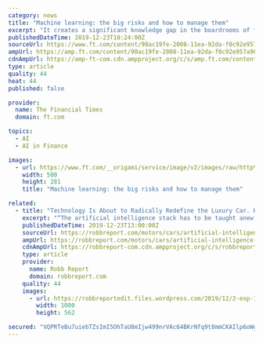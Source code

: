 ```yaml
---
category: news
title: "Machine learning: the big risks and how to manage them"
excerpt: "It creates a significant knowledge gap in the boardrooms of financial services firms and within policymaking institutions about the challenges and hazards posed by machine learning. Given the international nature of financial markets, these are all ..."
publishedDateTime: 2019-12-23T10:24:00Z
sourceUrl: https://www.ft.com/content/90ac19fe-2008-11ea-92da-f0c92e957a96
ampUrl: https://amp.ft.com/content/90ac19fe-2008-11ea-92da-f0c92e957a96
cdnAmpUrl: https://amp-ft-com.cdn.ampproject.org/c/s/amp.ft.com/content/90ac19fe-2008-11ea-92da-f0c92e957a96
type: article
quality: 44
heat: 44
published: false

provider:
  name: The Financial Times
  domain: ft.com

topics:
  - AI
  - AI in Finance

images:
  - url: https://www.ft.com/__origami/service/image/v2/images/raw/http%3A%2F%2Fcom.ft.imagepublish.upp-prod-us.s3.amazonaws.com%2F23505470-21ab-11ea-b8a1-584213ee7b2b?source=google-amp&fit=scale-down&width=500
    width: 500
    height: 281
    title: "Machine learning: the big risks and how to manage them"

related:
  - title: "Technology Is About to Radically Redefine the Luxury Car. Here’s How."
    excerpt: "“The artificial intelligence stack has to be taught anew in each city ... “When you think 30 years down the track, and the Waymo [autonomous] driver being an enabler, it becomes a blank sheet.” And creativity need not stop at the vehicle manufacturing."
    publishedDateTime: 2019-12-23T13:00:00Z
    sourceUrl: https://robbreport.com/motors/cars/artificial-intelligence-is-changing-the-future-of-car-design-2887645/
    ampUrl: https://robbreport.com/motors/cars/artificial-intelligence-is-changing-the-future-of-car-design-2887645/amp/
    cdnAmpUrl: https://robbreport-com.cdn.ampproject.org/c/s/robbreport.com/motors/cars/artificial-intelligence-is-changing-the-future-of-car-design-2887645/amp/
    type: article
    provider:
      name: Robb Report
      domain: robbreport.com
    quality: 44
    images:
      - url: https://robbreportedit.files.wordpress.com/2019/12/2-exp-100-gt.jpg?w=1000
        width: 1000
        height: 562

secured: "VQPRTeBu7uiebTZsImI5OhTaU8mIjw499nrVAc64BKrNfq9t8mmCKAIlp6oWg0oEUQtwN62aXRx84wotTxH33C5A/DGB9zTQB2UW7OoCmBPGqm9E6L1Cx2SdE7nWys0RexSAjNX7vUt5G/c2HXR6NnA2oaeV5P3LYCWRgjgKpMM3dyrRDB5/NsRcjcPT7eQVStcRJn7BEuzAfPTH7aW8xVGy4xv3hAQh6d8TDEN2EDCzjGsXtf902ZpXjGdOhE4Bw9XIeb9QMVTrl8BwCHr4ZgLYhu+hc+QT0sV9TVeRoeQ=;/UIbjktH4dK3GCPxv6UPsQ=="
---
```


